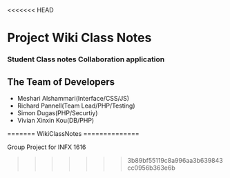 <<<<<<< HEAD
<hgroup>
  <h1>Project Wiki Class Notes</h1>
  <h3>Student Class notes Collaboration application</h3>
</hgroup> 

<h2>The Team of Developers</h2>
<ul>
  <li>Meshari Alshammari(Interface/CSS/JS)</li>
  <li>Richard Pannell(Team Lead/PHP/Testing)</li>
  <li>Simon Dugas(PHP/Securtiy)</li>
  <li>Vivian Xinxin Kou(DB/PHP)</li>
</ul>
=======
WikiClassNotes
==============

Group Project for INFX 1616
>>>>>>> 3b89bf55119c8a996aa3b639843cc0956b363e6b
